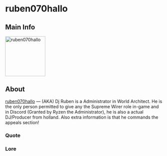 # ruben070hallo

## Main Info
<img class="" src="https://tr.rbxcdn.com/30DAY-AvatarHeadshot-62F9BBEA724DE208BE8CE9A71533CE3C-Png/420/420/AvatarHeadshot/Png/noFilter" alt="ruben070hallo" style="width:128px;height:128px;">

## About
[ruben070hallo](https://www.roblox.com/users/907520870/profile) — (AKA) Dj Ruben is a Administrator in World Architect. He is the only person permitted to give any the Supreme Wirer role in-game and in Discord (Granted by Ryzen the Administrator), he is also a actual DJ/Producer from holland. Also extra information is that he commands the appeals section!

### Quote
<!-- Add a quote here -->

### Lore
<!-- Add lore here -->
